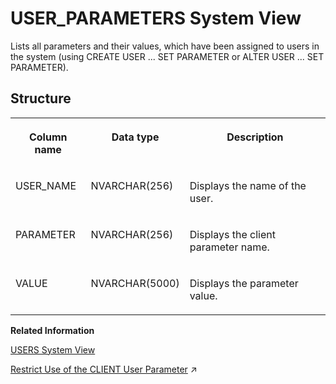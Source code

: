 <!-- loio2102244575191014a7bde2c7e6b52081 -->

# USER\_PARAMETERS System View

Lists all parameters and their values, which have been assigned to users in the system \(using CREATE USER ... SET PARAMETER or ALTER USER ... SET PARAMETER\).



<a name="loio2102244575191014a7bde2c7e6b52081___u_s_e_r__p_a_r_a_m_e_t_e_r_s_1struct_USER_PARAMETERS"/>

## Structure


<table>
<tr>
<th valign="top">

Column name



</th>
<th valign="top">

Data type



</th>
<th valign="top">

Description



</th>
</tr>
<tr>
<td valign="top">

USER\_NAME



</td>
<td valign="top">

NVARCHAR\(256\)



</td>
<td valign="top">

Displays the name of the user.



</td>
</tr>
<tr>
<td valign="top">

PARAMETER



</td>
<td valign="top">

NVARCHAR\(256\)



</td>
<td valign="top">

Displays the client parameter name.



</td>
</tr>
<tr>
<td valign="top">

VALUE



</td>
<td valign="top">

NVARCHAR\(5000\)



</td>
<td valign="top">

Displays the parameter value.



</td>
</tr>
</table>

**Related Information**  


[USERS System View](users-system-view-2102609.md "Lists all users.")

[Restrict Use of the CLIENT User Parameter](https://help.sap.com/viewer/f9c5015e72e04fffa14d7d4f7267d897/2023_2_QRC/en-US/91af0e7d50a14936a388618974ef8dc1.html "Allow only authorized technical users to overwrite the value of the CLIENT parameter for a database connection or the value of the $$client$$ parameter in an SQL query.") :arrow_upper_right:

